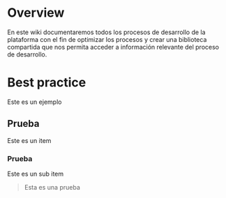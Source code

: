 <!-- TITLE: WIKI COPO SOFTWARE -->
<!-- SUBTITLE: Wiki para la documentación del proceso de desarrollo -->

# Overview
En este wiki documentaremos todos los procesos de desarrollo de la plataforma con el fin de optimizar los procesos y crear una biblioteca compartida que nos permita acceder a información relevante del proceso de desarrollo.
# Best practice
Este es un ejemplo
## Prueba
Este es un item
### Prueba
Este es un sub item
> Esta es una prueba